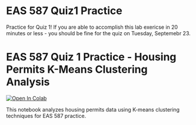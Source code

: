 # EAS 587 Quiz1 Practice
Practice for Quiz 1!  If you are able to accomplish this lab exericse in 20 minutes or less - you should be fine for the quiz on Tuesday, Septemebr 23.

# EAS 587 Quiz 1 Practice - Housing Permits K-Means Clustering Analysis

[![Open In Colab](https://colab.research.google.com/assets/colab-badge.svg)](https://colab.research.google.com/github/delveccj/EAS_587_Quiz1_Practice/blob/main/building_permits_analysis.ipynb)

This notebook analyzes housing permits data using K-means clustering techniques for EAS 587 practice.
